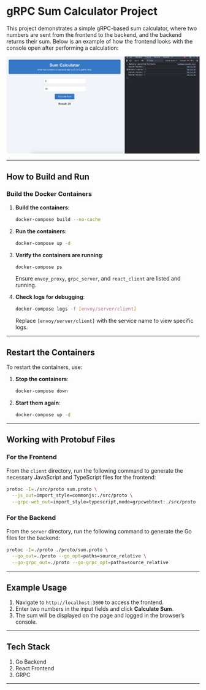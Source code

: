 # gRPC Sum Calculator Project


This project demonstrates a simple gRPC-based sum calculator, where two numbers are sent from the frontend to the backend, and the backend returns their sum. Below is an example of how the frontend looks with the console open after performing a calculation:

![Frontend Example](images/frontend.png)

---

## How to Build and Run

### Build the Docker Containers
1. **Build the containers**:
   ```bash
   docker-compose build --no-cache
   ```
2. **Run the containers**:
   ```bash
   docker-compose up -d
   ```
3. **Verify the containers are running**:
   ```bash
   docker-compose ps
   ```
   Ensure `envoy_proxy`, `grpc_server`, and `react_client` are listed and running.

4. **Check logs for debugging**:
   ```bash
   docker-compose logs -f [envoy/server/client]
   ```
   Replace `[envoy/server/client]` with the service name to view specific logs.

---

## Restart the Containers

To restart the containers, use:

1. **Stop the containers**:
   ```bash
   docker-compose down
   ```
2. **Start them again**:
   ```bash
   docker-compose up -d
   ```

---

## Working with Protobuf Files

### For the Frontend
From the `client` directory, run the following command to generate the necessary JavaScript and TypeScript files for the frontend:
```bash
protoc -I=./src/proto sum.proto \
  --js_out=import_style=commonjs:./src/proto \
  --grpc-web_out=import_style=typescript,mode=grpcwebtext:./src/proto
```

### For the Backend
From the `server` directory, run the following command to generate the Go files for the backend:
```bash
protoc -I=./proto ./proto/sum.proto \
  --go_out=./proto --go_opt=paths=source_relative \
  --go-grpc_out=./proto --go-grpc_opt=paths=source_relative
```

---

## Example Usage
1. Navigate to `http://localhost:3000` to access the frontend.
2. Enter two numbers in the input fields and click **Calculate Sum**.
3. The sum will be displayed on the page and logged in the browser’s console.

---

## Tech Stack
1. Go Backend
2. React Frontend
3. GRPC

---
